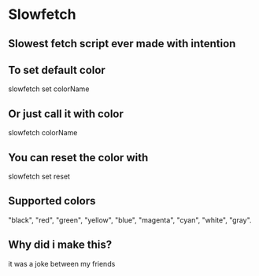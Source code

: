 # Slowfetch

## Slowest fetch script ever made with intention

## To set default color

slowfetch set colorName

## Or just call it with color

slowfetch colorName

## You can reset the color with

slowfetch set reset

## Supported colors

"black", "red", "green", "yellow", "blue", "magenta", "cyan", "white", "gray".

## Why did i make this?

it was a joke between my friends

